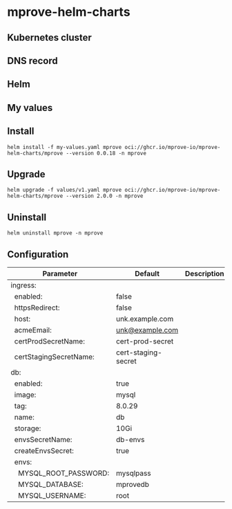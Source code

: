 # mprove-helm-charts

## Kubernetes cluster

## DNS record

## Helm

## My values

## Install

```
helm install -f my-values.yaml mprove oci://ghcr.io/mprove-io/mprove-helm-charts/mprove --version 0.0.18 -n mprove
```

## Upgrade

```
helm upgrade -f values/v1.yaml mprove oci://ghcr.io/mprove-io/mprove-helm-charts/mprove --version 2.0.0 -n mprove
```

## Uninstall

```
helm uninstall mprove -n mprove
```

## Configuration

| Parameter                                    | Default             | Description |
| -------------------------------------------- | ------------------- | ----------- |
| ingress:                                     |                     |             |
| &nbsp;&nbsp;enabled:                         | false               |             |
| &nbsp;&nbsp;httpsRedirect:                   | false               |             |
| &nbsp;&nbsp;host:                            | unk.example.com     |             |
| &nbsp;&nbsp;acmeEmail:                       | unk@example.com     |             |
| &nbsp;&nbsp;certProdSecretName:              | cert-prod-secret    |             |
| &nbsp;&nbsp;certStagingSecretName:           | cert-staging-secret |             |
| db:                                          |                     |             |
| &nbsp;&nbsp;enabled:                         | true                |             |
| &nbsp;&nbsp;image:                           | mysql               |             |
| &nbsp;&nbsp;tag:                             | 8.0.29              |             |
| &nbsp;&nbsp;name:                            | db                  |             |
| &nbsp;&nbsp;storage:                         | 10Gi                |             |
| &nbsp;&nbsp;envsSecretName:                  | db-envs             |             |
| &nbsp;&nbsp;createEnvsSecret:                | true                |             |
| &nbsp;&nbsp;envs:                            |                     |             |
| &nbsp;&nbsp;&nbsp;&nbsp;MYSQL_ROOT_PASSWORD: | mysqlpass           |             |
| &nbsp;&nbsp;&nbsp;&nbsp;MYSQL_DATABASE:      | mprovedb            |             |
| &nbsp;&nbsp;&nbsp;&nbsp;MYSQL_USERNAME:      | root                |             |